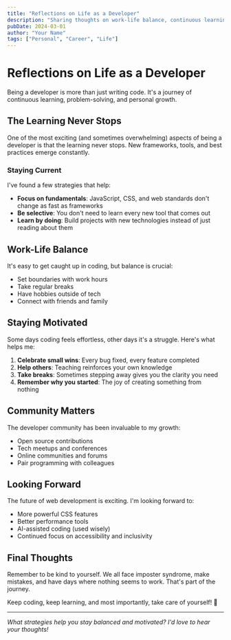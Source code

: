 ```yaml
---
title: "Reflections on Life as a Developer"
description: "Sharing thoughts on work-life balance, continuous learning, and staying motivated in tech."
pubDate: 2024-03-01
author: "Your Name"
tags: ["Personal", "Career", "Life"]
---
```


# Reflections on Life as a Developer

Being a developer is more than just writing code. It's a journey of continuous learning, problem-solving, and personal growth.

## The Learning Never Stops

One of the most exciting (and sometimes overwhelming) aspects of being a developer is that the learning never stops. New frameworks, tools, and best practices emerge constantly.

### Staying Current

I've found a few strategies that help:

- **Focus on fundamentals**: JavaScript, CSS, and web standards don't change as fast as frameworks
- **Be selective**: You don't need to learn every new tool that comes out
- **Learn by doing**: Build projects with new technologies instead of just reading about them

## Work-Life Balance

It's easy to get caught up in coding, but balance is crucial:

- Set boundaries with work hours
- Take regular breaks
- Have hobbies outside of tech
- Connect with friends and family

## Staying Motivated

Some days coding feels effortless, other days it's a struggle. Here's what helps me:

1. **Celebrate small wins**: Every bug fixed, every feature completed
2. **Help others**: Teaching reinforces your own knowledge
3. **Take breaks**: Sometimes stepping away gives you the clarity you need
4. **Remember why you started**: The joy of creating something from nothing

## Community Matters

The developer community has been invaluable to my growth:

- Open source contributions
- Tech meetups and conferences
- Online communities and forums
- Pair programming with colleagues

## Looking Forward

The future of web development is exciting. I'm looking forward to:

- More powerful CSS features
- Better performance tools
- AI-assisted coding (used wisely)
- Continued focus on accessibility and inclusivity

## Final Thoughts

Remember to be kind to yourself. We all face imposter syndrome, make mistakes, and have days where nothing seems to work. That's part of the journey.

Keep coding, keep learning, and most importantly, take care of yourself! 💙

---

*What strategies help you stay balanced and motivated? I'd love to hear your thoughts!*
